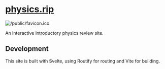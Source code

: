 # [physics.rip](https://physics.rip)

![/public/favicon.ico](/public/favicon.ico)

An interactive introductory physics review site.

## Development

This site is built with Svelte, using Routify for routing and Vite for building.
